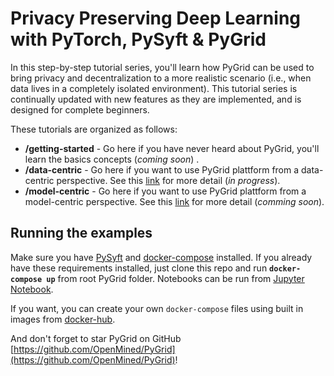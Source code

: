 # Privacy Preserving Deep Learning with PyTorch, PySyft & PyGrid

In this step-by-step tutorial series, you'll learn how PyGrid can be used to bring privacy and decentralization to a more realistic scenario (i.e., when data lives in a completely isolated environment). This tutorial series is continually updated with new features as they are implemented, and is designed for complete beginners.

These tutorials are organized as follows:
 - **/getting-started** - Go here if you have never heard about PyGrid, you'll learn the basics concepts (_coming soon_) .
 - **/data-centric** - Go here if you want to use PyGrid plattform from a data-centric perspective. See this [link](https://github.com/OpenMined/PyGrid#data-centric-fl) for more detail (_in progress_).
 - **/model-centric** - Go here if you want to use PyGrid plattform from a model-centric perspective. See this [link](https://github.com/OpenMined/PyGrid#model-centric-fl) for more detail (_comming soon_).

## Running the examples
Make sure you have [PySyft](https://github.com/OpenMined/PySyft#installation) and [docker-compose](https://docs.docker.com/compose/install/) installed.
If you already have these requirements installed, just clone this repo and run **`docker-compose up`** from root PyGrid folder. Notebooks can be run from [Jupyter Notebook](https://jupyter.readthedocs.io/en/latest/running.html).

If you want, you can create your own `docker-compose` files using built in images from [docker-hub](https://hub.docker.com/u/openmined).

And don't forget to star PyGrid on GitHub [https://github.com/OpenMined/PyGrid](https://github.com/OpenMined/PyGrid)!
